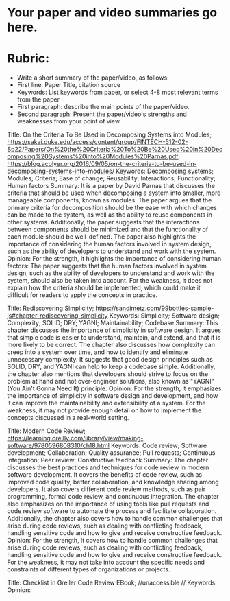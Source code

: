# Your paper and video summaries go here.

# Rubric:
* Write a short summary of the paper/video, as follows:
* First line: Paper Title, citation source
* Keywords: List keywords from paper, or select 4-8 most relevant terms from the paper
* First paragraph: describe the main points of the paper/video.
* Second paragraph: Present the paper/video's strengths and weaknesses from your point of view.

Title: On the Criteria To Be Used in Decomposing Systems into Modules; https://sakai.duke.edu/access/content/group/FINTECH-512-02-Sp22/Papers/On%20the%20Criteria%20To%20Be%20Used%20in%20Decomposing%20Systems%20into%20Modules%20Parnas.pdf; https://blog.acolyer.org/2016/09/05/on-the-criteria-to-be-used-in-decomposing-systems-into-modules/
Keywords: Decomposing systems; Modules; Criteria; Ease of change; Reusability; Interactions; Functionality; Human factors
Summary: It is a paper by David Parnas that discusses the criteria that should be used when decomposing a system into smaller, more manageable components, known as modules. The paper argues that the primary criteria for decomposition should be the ease with which changes can be made to the system, as well as the ability to reuse components in other systems. Additionally, the paper suggests that the interactions between components should be minimized and that the functionality of each module should be well-defined. The paper also highlights the importance of considering the human factors involved in system design, such as the ability of developers to understand and work with the system.
Opinion: For the strength, it highlights the importance of considering human factors: The paper suggests that the human factors involved in system design, such as the ability of developers to understand and work with the system, should also be taken into account. For the weakness, it does not explain how the criteria should be implemented, which could make it difficult for readers to apply the concepts in practice.

Title: Rediscovering Simplicity; https://sandimetz.com/99bottles-sample-js#chapter-rediscovering-simplicity
Keywords: Simplicity; Software design; Complexity; SOLID; DRY; YAGNI; Maintainability; Codebase
Summary: This chapter discusses the importance of simplicity in software design. It argues that simple code is easier to understand, maintain, and extend, and that it is more likely to be correct. The chapter also discusses how complexity can creep into a system over time, and how to identify and eliminate unnecessary complexity. It suggests that good design principles such as SOLID, DRY, and YAGNI can help to keep a codebase simple. Additionally, the chapter also mentions that developers should strive to focus on the problem at hand and not over-engineer solutions, also known as "YAGNI" (You Ain't Gonna Need It) principle.
Opinion: For the strength, it emphasizes the importance of simplicity in software design and development, and how it can improve the maintainability and extensibility of a system. For the weakness, it may not provide enough detail on how to implement the concepts discussed in a real-world setting.

Title: Modern Code Review; https://learning.oreilly.com/library/view/making-software/9780596808310/ch18.html
Keywords: Code review; Software development; Collaboration; Quality assurance; Pull requests; Continuous integration; Peer review; Constructive feedback
Summary: The chapter discusses the best practices and techniques for code review in modern software development. It covers the benefits of code review, such as improved code quality, better collaboration, and knowledge sharing among developers. It also covers different code review methods, such as pair programming, formal code review, and continuous integration. The chapter also emphasizes on the importance of using tools like pull requests and code review software to automate the process and facilitate collaboration. Additionally, the chapter also covers how to handle common challenges that arise during code reviews, such as dealing with conflicting feedback, handling sensitive code and how to give and receive constructive feedback.
Opinion: For the strength, it covers how to handle common challenges that arise during code reviews, such as dealing with conflicting feedback, handling sensitive code and how to give and receive constructive feedback. For the weakness, it may not take into account the specific needs and constraints of different types of organizations or projects.

Title: Checklist in Greiler Code Review EBook; //unaccessible //
Keywords:
Opinion:
